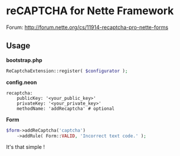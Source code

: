 reCAPTCHA for Nette Framework
=============================

Forum: http://forum.nette.org/cs/11914-recaptcha-pro-nette-forms


Usage
-----

**bootstrap.php**
```php
ReCaptchaExtension::register( $configurator );
```


**config.neon**

```
recaptcha:
	publicKey: '<your_public_key>'
	privateKey: '<your_private_key>'
	methodName: 'addRecaptcha' # optional
```


**Form**

```php
$form->addReCaptcha('captcha')
  	->addRule( Form::VALID, 'Incorrect text code.' );
```

It's that simple !
